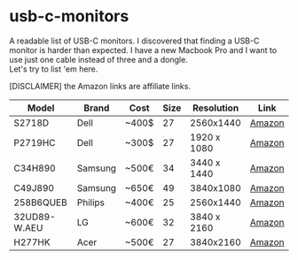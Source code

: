 # usb-c-monitors
A readable list of USB-C monitors. I discovered that finding a USB-C monitor is harder than expected. I have a new Macbook Pro and I want to use just one cable instead of three and a dongle.  
Let's try to list 'em here.

[DISCLAIMER] the Amazon links are affiliate links.

Model | Brand | Cost | Size | Resolution | Link 
-----|-----|-----|-----|-----|-----
S2718D | Dell | ~400$ | 27 | 2560x1440 | [Amazon](https://amzn.to/2zwOsgb)
P2719HC | Dell | ~300$ | 27 | 1920 x 1080 | [Amazon](https://amzn.to/2QsLOlw)
C34H890 | Samsung | ~500€ | 34 | 3440 x 1440 | [Amazon](https://amzn.to/2RI0R8f)
C49J890 | Samsung | ~650€ | 49 | 3840x1080 | [Amazon](https://amzn.to/2B2qzNH)
258B6QUEB | Philips | ~400€ | 25 | 2560x1440 | [Amazon](https://amzn.to/2PqIZN6)
32UD89-W.AEU | LG | ~600€ | 32 | 3840 x 2160 | [Amazon](https://amzn.to/2QNUymx)
H277HK | Acer | ~500€ | 27 | 3840x2160 | [Amazon](https://amzn.to/2PpWmgx)
